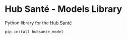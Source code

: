 # Hub Santé - Models Library

Python library for the [Hub Santé](https://hub.esante.gouv.fr)

```
pip install hubsante_model
```
